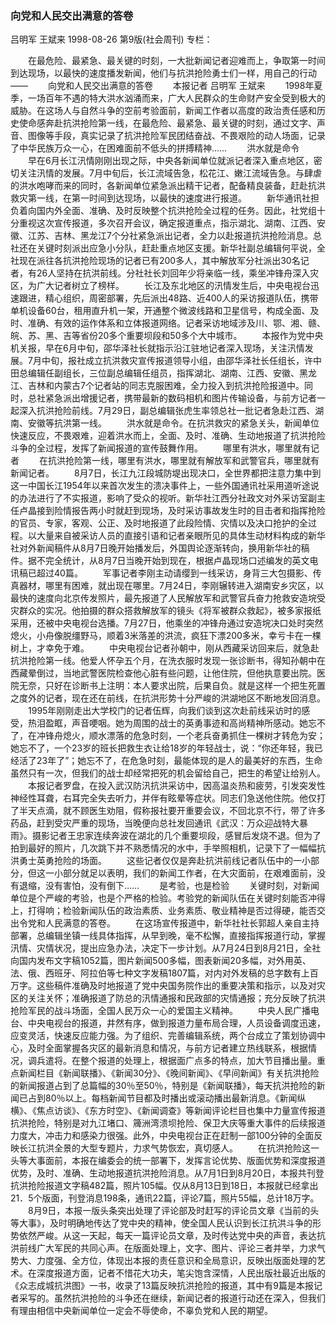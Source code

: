 ### 向党和人民交出满意的答卷
吕明军  王斌来
1998-08-26
第9版(社会周刊)
专栏：

　　在最危险、最紧急、最关键的时刻，一大批新闻记者迎难而上，争取第一时间到达现场，以最快的速度播发新闻，他们与抗洪抢险勇士们一样，用自己的行动——
　　向党和人民交出满意的答卷
　　本报记者  吕明军  王斌来
　　1998年夏季，一场百年不遇的特大洪水汹涌而来，广大人民群众的生命财产安全受到极大的威胁。在这场人与自然斗争的空前考验面前，新闻工作者以高度的政治责任感和历史使命感奔赴抗洪抢险第一线，在最危险、最紧急、最关键的时刻，通过文字、声音、图像等手段，真实记录了抗洪抢险军民团结奋战、不畏艰险的动人场面，记录了中华民族万众一心，在困难面前不低头的拼搏精神……
　　洪水就是命令
　　早在6月长江汛情刚刚出现之际，中央各新闻单位就派记者深入重点地区，密切关注汛情的发展。7月中旬后，长江流域告急，松花江、嫩江流域告急。与肆虐的洪水咆哮而来的同时，各新闻单位紧急派出精干记者，配备精良装备，赶赴抗洪救灾第一线，在第一时间到达现场，以最快的速度进行报道。
　　新华通讯社担负着向国内外全面、准确、及时反映整个抗洪抢险全过程的任务。因此，社党组十分重视这次宣传报道，多次召开会议，确定报道重点，指示湖北、湖南、江西、安徽、江苏、吉林、黑龙江7个分社紧急派出记者，全力以赴报道抗洪抢险消息。总社还在关键时刻派出应急小分队，赶赴重点地区支援。新华社副总编辑何平说，全社现在派往各抗洪抢险现场的记者已有200多人，其中解放军分社派出30名记者，有26人坚持在抗洪前线。分社社长刘回年少将亲临一线，乘坐冲锋舟深入灾区，为广大记者树立了榜样。
　　长江及东北地区的汛情发生后，中央电视台迅速跟进，精心组织，周密部署，先后派出48路、近400人的采访报道队伍，携带单机设备60台，租用直升机一架，开通整个微波线路和卫星信号，构成全面、及时、准确、有效的运作体系和立体报道网络。记者采访地域涉及川、鄂、湘、赣、皖、苏、黑、吉等省份20多个重要坝段和50多个大中城市。
　　本报作为党中央机关报，早在6月中旬，邵华泽社长就指示沿江驻地记者深入现场，关注汛情发展。7月中旬，报社成立抗洪救灾宣传报道领导小组，由邵华泽社长任组长，许中田总编辑任副组长，三位副总编辑任组员，指挥湖北、湖南、江西、安徽、黑龙江、吉林和内蒙古7个记者站的同志克服困难，全力投入到抗洪抢险报道中。同时，总社紧急派出增援记者，携带最新的数码相机和图片传输设备，与前方记者一起深入抗洪抢险前线。7月29日，副总编辑张虎生率领总社一批记者急赴江西、湖南、安徽等抗洪第一线。
　　洪水就是命令。在抗洪救灾的紧急关头，新闻单位快速反应，不畏艰难，迎着洪水而上，全面、及时、准确、生动地报道了抗洪抢险斗争的全过程，发挥了新闻报道的宣传鼓舞作用。
　　哪里有洪水，哪里就有记者
　　在抗洪抢险第一线，哪里有洪水，哪里就有解放军和武警官兵，哪里就有新闻记者。
　　8月7日，长江九江段城防堤出现决口，全世界都把注意力集中到这一中国长江1954年以来首次发生的溃决事件上，一些外国通讯社采用道听途说的办法进行了不实报道，影响了受众的视听。新华社江西分社政文对外采访室副主任卢晶接到险情报告两小时就赶到现场，及时采访事故发生时的目击者和指挥抢险的官员、专家，客观、公正、及时地报道了此段险情、灾情以及决口抢护的全过程。以大量来自被采访人员的直接引语和记者亲眼所见的具体生动材料构成的新华社对外新闻稿件从8月7日晚开始播发后，外国舆论逐渐转向，换用新华社的稿件。据不完全统计，从8月7日当晚开始到现在，根据卢晶现场口述编发的英文电讯稿已超过40篇。
　　军事记者李刚主动请缨到一线采访，身背三大包摄影、传真器材，哪里有困难，就出现在哪里。7月24日，李刚辗转进入湖南安乡灾区，以最快的速度向北京传发照片，最先报道了人民解放军和武警官兵奋力抢救安造垸受灾群众的实况。他拍摄的群众搭救解放军的镜头《将军被群众救起》，被多家报纸采用，还被中央电视台选播。7月27日，他乘坐的冲锋舟通过安造垸决口处时突然熄火，小舟像脱缰野马，顺着3米落差的洪流，疯狂下漂200多米，幸亏卡在一棵树上，才幸免于难。
　　中央电视台记者孙朝中，刚从西藏采访回来后，就急赴抗洪抢险第一线。他爱人怀孕五个月，在洗衣服时发现一张诊断书，得知孙朝中在西藏晕倒过，当地武警医院检查他心脏有些问题，让他住院，但他执意要出院。医院无奈，只好在诊断书上注明：本人要求出院，后果自负。就是这样一个把生死置之度外的记者，现在还在前线，在抗洪形势十分严峻的洪湖地区不断地发回消息。
　　1995年刚刚走出大学校门的记者伍辉，向我们谈到这次赴前线采访时的感受，热泪盈眶，声音哽咽。她为周围的战士的英勇事迹和高尚精神所感动。她忘不了，在冲锋舟熄火，顺水漂落的危急时刻，一个老兵奋勇抓住一棵树才转危为安；她忘不了，一个23岁的班长把救生衣让给18岁的年轻战士，说：“你还年轻，我已经活了23年了”；她忘不了，在危急时刻，最能体现的是人的最美好的东西，生命虽然只有一次，但我们的战士却经常把死的机会留给自己，把生的希望让给别人。
　　本报记者罗盘，在投入武汉防汛抗洪采访中，因高温炎热和疲劳，引发突发性神经性耳聋，右耳完全失去听力，并伴有眩晕等症状。同志们急送他住院。他仅打了半天点滴，就不顾医生劝阻，假称报社要开重要会议，不回北京不行，带了许多药品，赶到受灾严重的现场，当晚便向总社发回通讯《武汉：万众迎战特大暴雨》。摄影记者王忠家连续奔波在湖北的几个重要坝段，感冒后发烧不退。但为了拍到最好的照片，几次跳下并不熟悉情况的水中，手举照相机，记录下了一幅幅抗洪勇士英勇抢险的场面。
　　这些记者仅仅是奔赴抗洪前线记者队伍中的一小部分，但这一小部分就足以表明，我们的新闻工作者，在大灾面前，在艰难面前，没有退缩，没有害怕，没有倒下……
　　是考验，也是检验
　　关键时刻，对新闻单位是个严峻的考验，也是个严格的检验。考验党的新闻队伍在关键时刻能否冲得上，打得响；检验新闻队伍的政治素质、业务素质、敬业精神是否过得硬，能否交出令党和人民满意的答卷。
　　在这场宣传报道中，新华社社长郭超人亲自主持部署，总编辑坐镇一线具体指挥，从早到晚，毫不松懈，直接指挥报道行动，掌握汛情、灾情状况，提出应急办法，决定下一步计划。从7月24日到8月21日，全社向国内发布文字稿1052篇，图片新闻500多幅，图表新闻20多幅，对外用英、法、俄、西班牙、阿拉伯等七种文字发稿1807篇，对内对外发稿的总字数有上百万字。这些稿件准确及时地报道了党中央国务院作出的重要决策和指示，以及对灾区的关注关怀；准确报道了防总的汛情通报和民政部的灾情通报；充分反映了抗洪抢险军民的战斗场面，全国人民万众一心的爱国主义精神。
　　中央人民广播电台、中央电视台的报道，井然有序，做到报道力量布局合理，人员设备调度迅速，应变灵活，快速反应能力强。为了组织、完善编辑系统，两个台成立了策划协调中心，及时全面掌握各灾区的最新消息和情况，与前方记者建立热线联系，根据情况，调兵遣将。在整个报道的处理上，根据面广点多的特点，加大节目播出量。重点新闻栏目《新闻联播》、《新闻30分》、《晚间新闻》、《早间新闻》有关抗洪抢险的新闻报道占到了总篇幅的30％至50％，特别是《新闻联播》，每天抗洪抢险的新闻已占到80％以上。每档新闻节目都及时播出或滚动播出最新消息。《新闻纵横》、《焦点访谈》、《东方时空》、《新闻调查》等新闻评论栏目也集中力量宣传报道抗洪抢险，特别是对九江堵口、簰洲湾溃坝抢险、保卫大庆等重大事件的后续报道力度大，冲击力和感染力很强。此外，中央电视台正在赶制一部100分钟的全面反映长江抗洪全景的大型专题片，力求气势恢宏，真切感人。
　　在抗洪抢险这一头等大事面前，本报在编委会的统一部署下，发挥言论优势、版面优势和深度报道优势，及时、准确、生动地报道抗洪抢险消息。从7月1日到8月20日，本报共刊登抗洪抢险报道文字稿482篇，照片105幅。仅从8月13日到18日，本报就已经拿出21．5个版面，刊登消息198条，通讯22篇，评论7篇，照片55幅，总计18万字。
　　8月9日，本报一版头条突出处理了评论部及时赶写的评论员文章《当前的头等大事》，及时明确地传达了党中央的精神，使全国人民认识到长江抗洪斗争的形势依然严峻。从这一天起，每天一篇评论员文章，及时传达党中央的声音，表达抗洪前线广大军民的共同心声。在版面处理上，文字、图片、评论三者并举，力求气势大、力度强、全方位，体现出本报的责任意识和全局意识，反映出版面处理的艺术。在深度报道方面，记者不惜花大功夫，笔尖饱含深情，人民出版社最近出版的《众志成城抗洪图》一书，收录了13篇反映抗洪抢险的报道，其中有9篇是本报记者采写的。虽然抗洪抢险的斗争还在继续，新闻记者的报道行动还在深入，但我们有理由相信中央新闻单位一定会不辱使命，不辜负党和人民的期望。
